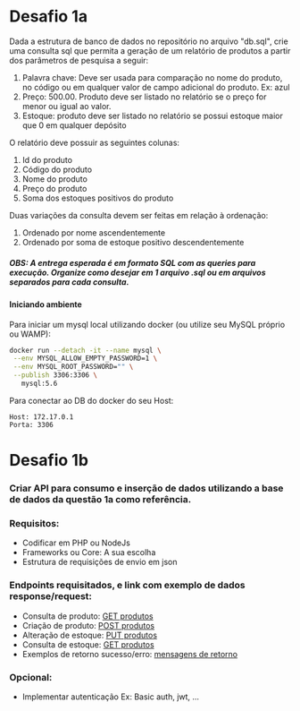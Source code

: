 # Desafio 1a
Dada a estrutura de banco de dados no repositório no arquivo "db.sql", crie uma consulta sql que permita a geração de um relatório de produtos a partir dos parâmetros de pesquisa a seguir:
1. Palavra chave: Deve ser usada para comparação no nome do produto, no código ou em qualquer valor de campo adicional do produto. Ex: azul
2. Preço: 500.00. Produto deve ser listado no relatório se o preço for menor ou igual ao valor.
3. Estoque: produto deve ser listado no relatório se possui estoque maior que 0 em qualquer depósito

O relatório deve possuir as seguintes colunas:
1. Id do produto
2. Código do produto
3. Nome do produto
4. Preço do produto
5. Soma dos estoques positivos do produto

Duas variações da consulta devem ser feitas em relação à ordenação:
1. Ordenado por nome ascendentemente
2. Ordenado por soma de estoque positivo descendentemente

##### OBS: A entrega esperada é em formato SQL com as queries para execução. Organize como desejar em 1 arquivo .sql ou em arquivos separados para cada consulta.

#### Iniciando ambiente
Para iniciar um mysql local utilizando docker (ou utilize seu MySQL próprio ou WAMP):
```bash
docker run --detach -it --name mysql \
 --env MYSQL_ALLOW_EMPTY_PASSWORD=1 \
 --env MYSQL_ROOT_PASSWORD="" \
 --publish 3306:3306 \
   mysql:5.6
```

Para conectar ao DB do docker do seu Host:
```
Host: 172.17.0.1
Porta: 3306
```


# Desafio 1b
### Criar API para consumo e inserção de dados utilizando a base de dados da questão 1a como referência.
### Requisitos:
- Codificar em PHP ou NodeJs 
- Frameworks ou Core: A sua escolha
- Estrutura de requisições de envio em json
### Endpoints requisitados, e link com exemplo de dados response/request:
- Consulta de produto:
[GET produtos](https://github.com/f1commerce/teste-back-n2/wiki/get_produtos)
- Criação de produto:
[POST produtos](https://github.com/f1commerce/teste-back-n2/wiki/post_produtos)
- Alteração de estoque:
[PUT produtos](https://github.com/f1commerce/teste-back-n2/wiki/put_estoque)
- Consulta de estoque:
[GET produtos](https://github.com/f1commerce/teste-back-n2/wiki/get_estoque)
- Exemplos de retorno sucesso/erro:
[mensagens de retorno](https://github.com/f1commerce/teste-back-n2/wiki/mensagens)

### Opcional:
- Implementar autenticação Ex: Basic auth, jwt, ...
